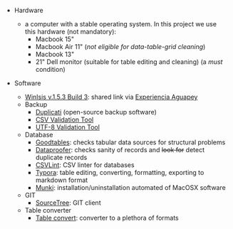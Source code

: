 * Hardware
    - a computer with a stable operating system. In this project we use this hardware (not mandatory):
        - Macbook 15"
        - Macbook Air 11" (_not eligible for data-table-grid cleaning_)
        - Macbook 13"
        - 21" Dell monitor (suitable for table editing and cleaning) (a _must_ condition)
        
* Software
    - [WinIsis v.1.5.3 Build 3](https://www.dropbox.com/s/44vpnjcs6n569h9/winisis-Windows-1.5.3.zip?dl=0): shared link via [Experiencia Aguapey](https://aguapeyexperience.wordpress.com/recursos-descargas/)
    - Backup
        * [Duplicati](https://www.duplicati.com/) (open-source backup software)
        * [CSV Validation Tool](https://github.com/digital-preservation/csv-validator)
        * [UTF-8 Validation Tool](https://github.com/digital-preservation/utf8-validator)
    - Database
        * [Goodtables](http://try.goodtables.io/): checks tabular data sources for structural problems
        * [Dataproofer](https://github.com/dataproofer/Dataproofer): checks sanity of records and ~~look for~~ detect duplicate records
        * [CSVLint](http://csvlint.io/): CSV linter for databases
        * [Typora](https://typora.io/): table editing, converting, formatting, exporting to markdown format
        * [Munki](https://www.munki.org/munki/): installation/uninstallation automated of MacOSX software
    - GIT
        * [SourceTree](https://www.sourcetreeapp.com/): GIT client
    - Table converter
        - [Table convert](https://tableconvert.com/): converter to a plethora of formats